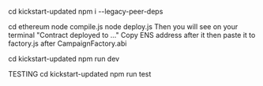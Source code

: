 cd kickstart-updated
npm i --legacy-peer-deps

cd ethereum
node compile.js
node deploy.js
Then you will see on your terminal "Contract deployed to ..." 
Copy ENS address after it then paste it to factory.js after CampaignFactory.abi

cd kickstart-updated
npm run dev

TESTING
cd kickstart-updated
npm run test